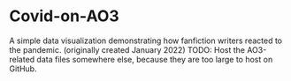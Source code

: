 # Covid-on-AO3
A simple data visualization demonstrating how fanfiction writers reacted to the pandemic. (originally created January 2022)
TODO: Host the AO3-related data files somewhere else, because they are too large to host on GitHub.
